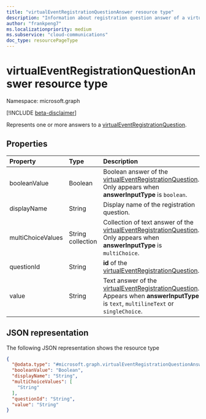 ```yaml
---
title: "virtualEventRegistrationQuestionAnswer resource type"
description: "Information about registration question answer of a virtual event."
author: "frankpeng7"
ms.localizationpriority: medium
ms.subservice: "cloud-communications"
doc_type: resourcePageType
---
```


# virtualEventRegistrationQuestionAnswer resource type

Namespace: microsoft.graph

[!INCLUDE [beta-disclaimer](../../includes/beta-disclaimer.md)]

Represents one or more answers to a [virtualEventRegistrationQuestion](../resources/virtualeventregistrationquestion.md).

## Properties

|Property|Type|Description|
|:---|:---|:---|
|booleanValue|Boolean|Boolean answer of the [virtualEventRegistrationQuestion](../resources/virtualeventregistrationquestion.md). Only appears when **answerInputType** is `boolean`. |
|displayName|String|Display name of the registration question.|
|multiChoiceValues|String collection|Collection of text answer of the [virtualEventRegistrationQuestion](../resources/virtualeventregistrationquestion.md). Only appears when **answerInputType** is `multiChoice`.|
|questionId|String|**id** of the [virtualEventRegistrationQuestion](../resources/virtualeventregistrationquestion.md).|
|value|String|Text answer of the [virtualEventRegistrationQuestion](../resources/virtualeventregistrationquestion.md). Appears when **answerInputType** is `text`, `multilineText` or `singleChoice`.|

## JSON representation

The following JSON representation shows the resource type
<!-- {
  "blockType": "resource",
  "@odata.type": "microsoft.graph.virtualEventRegistrationQuestionAnswer"
}
-->
``` json
{
  "@odata.type": "#microsoft.graph.virtualEventRegistrationQuestionAnswer",
  "booleanValue": "Boolean",
  "displayName": "String",
  "multiChoiceValues": [
    "String"
  ],
  "questionId": "String",
  "value": "String"
}
```
